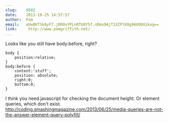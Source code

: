 ```yaml
---
slug:    9502
date:    2013-10-25 14:57:57
author:  Pam
email:   eUw8KTSkAyF7.jDROvYPLnRfU0Y5f.nDmx9AjT1XZPlK0g96UO0Xikog==
link:     http://www.pamgriffith.net/
...
```


Looks like you still have body:before, right?

    body {
        position:relative;
    }
    body:before {
        content:'stuff';
        position: absolute;
        right:0;
        bottom:0;
    }

I think you need javascript for checking the document height. Or element queries, which don't exist.
<a href="http://coding.smashingmagazine.com/2013/06/25/media-queries-are-not-the-answer-element-query-polyfill/">http://coding.smashingmagazine.com/2013/06/25/media-queries-are-not-the-answer-element-query-polyfill/</a>

